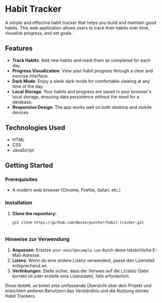 # Habit Tracker

A simple and effective habit tracker that helps you build and maintain good habits. This web application allows users to track their habits over time, visualize progress, and set goals.

## Features

- **Track Habits**: Add new habits and mark them as completed for each day.
- **Progress Visualization**: View your habit progress through a clear and concise interface.
- **Dark Mode**: Enjoy a sleek dark mode for comfortable viewing at any time of the day.
- **Local Storage**: Your habits and progress are saved in your browser's local storage, ensuring data persistence without the need for a database.
- **Responsive Design**: The app works well on both desktop and mobile devices.

## Technologies Used

- HTML
- CSS
- JavaScript

## Getting Started

### Prerequisites

- A modern web browser (Chrome, Firefox, Safari, etc.)

### Installation

1. **Clone the repository:**
   ```bash
   git clone https://github.com/Wasserpuncher/habit-tracker.git



### Hinweise zur Verwendung

1. **Anpassen**: Ersetze `your-email@example.com` durch deine tatsächliche E-Mail-Adresse.
2. **Lizenz**: Wenn du eine andere Lizenz verwendest, passe den Lizenzteil entsprechend an.
3. **Verlinkungen**: Stelle sicher, dass der Verweis auf die `LICENSE`-Datei korrekt ist oder erstelle eine Lizenzdatei, falls erforderlich.

Diese `README.md` bietet eine umfassende Übersicht über dein Projekt und erleichtert anderen Benutzern das Verständnis und die Nutzung deines Habit Trackers.


